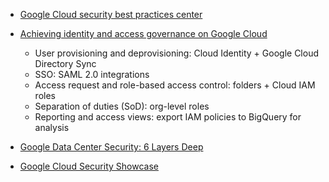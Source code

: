 - [Google Cloud security best practices center](https://cloud.google.com/security/best-practices)

- [Achieving identity and access governance on Google Cloud](https://cloud.google.com/blog/products/identity-security/achieving-identity-and-access-governance-on-google-cloud)
    - User provisioning and deprovisioning: Cloud Identity + Google Cloud Directory Sync 
    - SSO: SAML 2.0 integrations
    - Access request and role-based access control: folders + Cloud IAM roles
    - Separation of duties (SoD): org-level roles
    - Reporting and access views: export IAM policies to BigQuery for analysis

- [Google Data Center Security: 6 Layers Deep](https://www.youtube.com/watch?v=kd33UVZhnAA)

- [Google Cloud Security Showcase](https://www.youtube.com/playlist?list=PLBgogxgQVM9tEGqcLF7DL_Q0sst5RvPLn)
